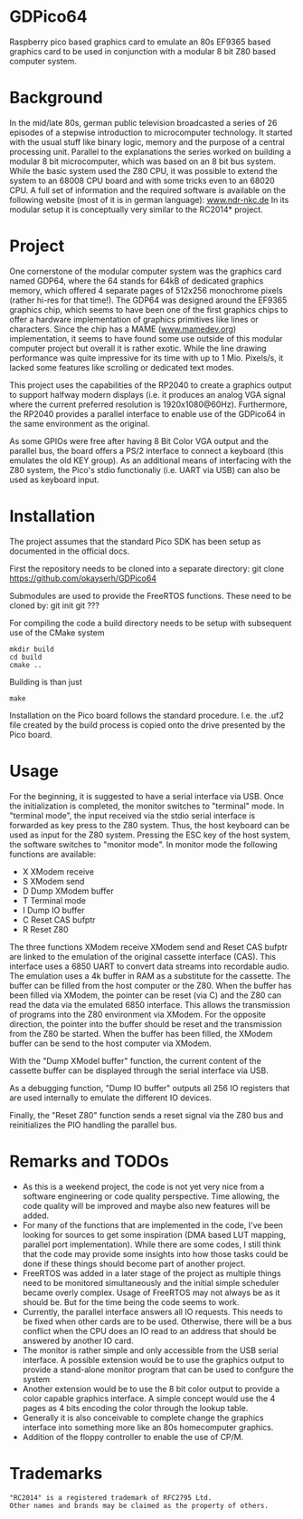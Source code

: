 # GDPico64
Raspberry pico based graphics card to emulate an 80s EF9365 based graphics card to be used in conjunction with a modular 8 bit Z80 based computer system.

# Background
In the mid/late 80s, german public television broadcasted a series of 26 episodes of a stepwise introduction to microcomputer technology. It started with the usual stuff like binary logic, memory and the purpose of a central processing unit. Parallel to the explanations the series worked on building a modular 8 bit microcomputer, which was based on an 8 bit bus system. While the basic system used the Z80 CPU, it was possible to extend the system to an 68008 CPU board and with some tricks even to an 68020 CPU.
A full set of information and the required software is available on the following website (most of it is in german language):
www.ndr-nkc.de
In its modular setup it is conceptually very similar to the RC2014* project.

# Project
One cornerstone of the modular computer system was the graphics card named GDP64, where the 64 stands for 64kB of dedicated graphics memory, which offered 4 separate pages of 512x256 monochrome pixels (rather hi-res for that time!). The GDP64 was designed around the EF9365 graphics chip, which seems to have been one of the first graphics chips to offer a hardware implementation of graphics primitives like lines or characters. Since the chip has a MAME (www.mamedev.org) implementation, it seems to have found some use outside of this modular computer project but overall it is rather exotic. While the line drawing performance was quite impressive for its time with up to 1 Mio. Pixels/s, it lacked some features like scrolling or dedicated text modes.

This project uses the capabilities of the RP2040 to create a graphics output to support halfway modern displays (i.e. it produces an analog VGA signal where the current preferred resolution is 1920x1080@60Hz). Furthermore, the RP2040 provides a parallel interface to enable use of the GDPico64 in the same environment as the original.

As some GPIOs were free after having 8 Bit Color VGA output and the parallel bus, the board offers a PS/2 interface to connect a keyboard (this emulates the old KEY group). As an additional means of interfacing with the Z80 system, the Pico's stdio functionaliy (i.e. UART via USB) can also be used as keyboard input.

# Installation
The project assumes that the standard Pico SDK has been setup as documented in the official docs.

First the repository needs to be cloned into a separate directory:
git clone https://github.com/okayserh/GDPico64

Submodules are used to provide the FreeRTOS functions. These need to be cloned by:
git init
git ???

For compiling the code a build directory needs to be setup with subsequent use of the CMake system
```
mkdir build
cd build
cmake ..
```

Building is than just
```
make
```

Installation on the Pico board follows the standard procedure. I.e. the .uf2 file created by the
build process is copied onto the drive presented by the Pico board.

# Usage
For the beginning, it is suggested to have a serial interface via USB. Once the initialization is completed, the monitor switches to "terminal" mode. In "terminal mode", the input received via the stdio serial interface is forwarded as key press to the Z80 system. Thus, the host keyboard can be used as input for the Z80 system. Pressing the ESC key of the host system, the software switches to "monitor mode". In monitor mode the following functions are available:

* X XModem receive
* S XModem send
* D Dump XModem buffer
* T Terminal mode
* I Dump IO buffer
* C Reset CAS bufptr
* R Reset Z80

The three functions XModem receive XModem send and Reset CAS bufptr are linked to the emulation of the original cassette interface (CAS). This interface uses a 6850 UART to convert data streams into recordable audio. The emulation uses a 4k buffer in RAM as a substitute for the cassette. The buffer can be filled from the host computer or the Z80. When the buffer has been filled via XModem, the pointer can be reset (via C) and the Z80 can read the data via the emulated 6850 interface. This allows the transmission of programs into the Z80 environment via XModem. For the opposite direction, the pointer into the buffer should be reset and the transmission from the Z80 be started. When the buffer has been filled, the XModem buffer can be send to the host computer via XModem.

With the "Dump XModel buffer" function, the current content of the cassette buffer can be displayed through the serial interface via USB.

As a debugging function, "Dump IO buffer" outputs all 256 IO registers that are used internally to emulate the different IO devices.

Finally, the "Reset Z80" function sends a reset signal via the Z80 bus and reinitializes the PIO handling the parallel bus.

# Remarks and TODOs
* As this is a weekend project, the code is not yet very nice from a software engineering or code quality perspective. Time allowing, the code quality will be improved and maybe also new features will be added.
* For many of the functions that are implemented in the code, I've been looking for sources to get some inspiration (DMA based LUT mapping, parallel port implementation). While there are some codes, I still think that the code may provide some insights into how those tasks could be done if these things should become part of another project.
* FreeRTOS was added in a later stage of the project as multiple things need to be monitored simultaneously and the initial simple scheduler became overly complex. Usage of FreeRTOS may not always be as it should be. But for the time being the code seems to work.
* Currently, the parallel interface answers all IO requests. This needs to be fixed when other cards are to be used. Otherwise, there will be a bus conflict when the CPU does an IO read to an address that should be answered by another IO card.
* The monitor is rather simple and only accessible from the USB serial interface. A possible extension would be to use the graphics output to provide a stand-alone monitor program that can be used to confgure the system
* Another extension would be to use the 8 bit color output to provide a color capable graphics interface. A simple concept would use the 4 pages as 4 bits encoding the color through the lookup table.
* Generally it is also conceivable to complete change the graphics interface into something more like an 80s homecomputer graphics.
* Addition of the floppy controller to enable the use of CP/M.

# Trademarks
    "RC2014" is a registered trademark of RFC2795 Ltd.
    Other names and brands may be claimed as the property of others.

